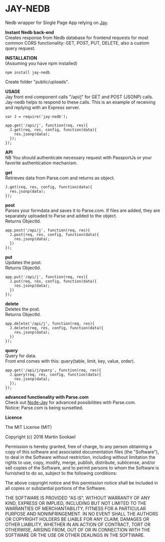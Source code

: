 JAY-NEDB
===================

Nedb wrapper for Single Page App relying on [Jay](https://github.com/jayJs/jay).  

**Instant Nedb back-end**  
Creates response from Nedb database for frontend requests for most common CORS functionality:
GET, POST, PUT, DELETE, also a custom query request.

**INSTALLATION**  
(Assuming you have npm installed)  
```
npm install jay-nedb  
```  
Create folder "public/uploads".  

**USAGE**  
Jay front end component calls "/api/j" for GET and POST (JSONP) calls.  
Jay-nedb helps to respond to these calls. This is an example of receiving and replying with an Express server.

```
var J = require('jay-nedb');

app.get('/api/j', function(req, res){
  J.get(req, res, config, function(data){
    res.jsonp(data);
  });
});
```  

**API**  
NB You should authenticate necessary request with PassportJs or your favorite authentication mechanism.  

**get**  
Retrieves data from Parse.com and returns as object.  
```
J.get(req, res, config, function(data){
  res.jsonp(data);
});
```
**post**  
Parses your formdata and saves it to Parse.com.
If files are added, they are separately uploaded to Parse and added to the object.  
Returns ObjectId.  
```
app.post('/api/j', function(req, res){
  J.post(req, res, config, function(data){
    res.jsonp(data);
  })
});
```

**put**  
Updates the post.  
Returns ObjectId.  
```
app.put('/api/j', function(req, res){
  J.put(req, res, config, function(data){
    res.jsonp(data);
  })
});
```

**delete**  
Deletes the post.  
Returns ObjectId.  
```
app.delete('/api/j', function(req, res){
  J.delete(req, res, config, function(data){
    res.jsonp(data);
  })
});
```

**query**  
Query for data.  
Front end comes with this: query(table, limit, key, value, order).  
```
app.get('/api/j/query', function(req, res){
  J.query(req, res, config, function(data){
    res.jsonp(data);
  });
});
```

**advanced functionality with Parse.com**  
Check out [Node-Jay](https://github.com/jayJs/node-jay) for advanced possibilities with Parse.com.  
Notice: Parse.com is being sunsetted.      

**Licence**  

The MIT License (MIT)  

Copyright (c) 2016 Martin Sookael  

Permission is hereby granted, free of charge, to any person obtaining a copy of this software and associated documentation files (the "Software"), to deal in the Software without restriction, including without limitation the rights to use, copy, modify, merge, publish, distribute, sublicense, and/or sell copies of the Software, and to permit persons to whom the Software is furnished to do so, subject to the following conditions:  

The above copyright notice and this permission notice shall be included in all copies or substantial portions of the Software.  

THE SOFTWARE IS PROVIDED "AS IS", WITHOUT WARRANTY OF ANY KIND, EXPRESS OR IMPLIED, INCLUDING BUT NOT LIMITED TO THE WARRANTIES OF MERCHANTABILITY, FITNESS FOR A PARTICULAR PURPOSE AND NONINFRINGEMENT. IN NO EVENT SHALL THE AUTHORS OR COPYRIGHT HOLDERS BE LIABLE FOR ANY CLAIM, DAMAGES OR OTHER LIABILITY, WHETHER IN AN ACTION OF CONTRACT, TORT OR OTHERWISE, ARISING FROM, OUT OF OR IN CONNECTION WITH THE SOFTWARE OR THE USE OR OTHER DEALINGS IN THE SOFTWARE.  
